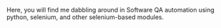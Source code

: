 Here, you will find me dabbling around in Software QA automation using python, selenium, and other selenium-based modules.
